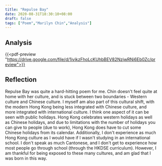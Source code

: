```yaml
---
title: "Repulse Bay"
date: 2020-08-31T18:30:10+08:00
draft: false
tags: ["Poem","Marilyn Chin","Analysis"]
---
```


## Analysis

{{<pdf-preview "https://drive.google.com/file/d/1ivikzFhoLcKUhbBEV82NzjwRNi6Eb0Zc/preview">}}

## Reflection

Repulse Bay was quite a hard-hitting poem for me. Chin doesn't feel quite at home with her culture, and is stuck between two boundaries - Western culture and Chinese culture. I myself am also part of this cultural shift, with the modern Hong Kong being less integrated with Chinese culture, and more integrated with international culture. I think one aspect of it can be seen with public holidays. Hong Kong celebrates western holidays as well as Chinese holidays, and due to limitations with the number of holidays you can give to people (due to work), Hong Kong does have to cut some Chinese holidays from its calendar. Additionally, I don't experience as much Hong Kong culture as I would have if I wasn't studying in an international school. I don't speak as much Cantonese, and I don't get to experience how most people go through school (through the HKDSE curriculum). However, I am thankful for being exposed to these many cultures, and am glad that I was born in this way.